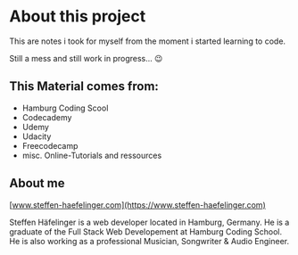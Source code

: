 # About this project

This are  notes i took for myself from the moment i started learning to code.

Still a mess and still work in progress... 😉

## This Material comes from:
 - Hamburg Coding Scool
 - Codecademy
 - Udemy
 - Udacity
 - Freecodecamp
 - misc. Online-Tutorials and ressources

## About me
[www.steffen-haefelinger.com](https://www.steffen-haefelinger.com)

Steffen Häfelinger is a web developer located in Hamburg, Germany. He is a graduate of the Full Stack Web Developement at Hamburg Coding School. He is also working as a professional Musician, Songwriter & Audio Engineer.

<!-- Web: www.steffen-haefelinger.com

Mail: mail@steffen-haefelinger.com

GitHub: https://github.com/shaefelinger

Facebook: https://www.facebook.com/steffen.hafelinger/ -->